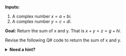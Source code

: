**Inputs:**

1. A complex number $x = a + bi$.
2. A complex number $y = c + di$.

**Goal:**
Return the sum of x and y. That is $x + y = z = g + hi$.

Revise the following Q# code to return the sum of x and y.

<details>
  <summary><b>Need a hint?</b></summary>
  
* Use the Complex data type defined in the Q# math library. For example, $x = a + bi$:

   ```qsharp

      let x = complex(real_value, imaginary_coefficient);
      let a = x::Real;
      let b = x::Imag;
   ```

* Remember, adding complex numbers is just like adding polynomials. Add components of the same type - add the real part to the real part, add the imaginary part to the imaginary part.

   $ z = x + y = (a + bi) + (c + di) = \underset{real}{\underbrace{(a + c)}} + \underset{imaginary}{\underbrace{(b + d)}}i $

A video explanation of adding complex numbers can be found [here](https://www.youtube.com/watch?v=SfbjqVyQljk).
</details>
